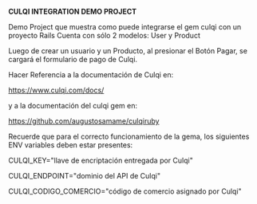 **CULQI INTEGRATION DEMO PROJECT**

Demo Project que muestra como puede integrarse el gem culqi con un proyecto Rails
Cuenta con sólo 2 modelos: User y Product

Luego de crear un usuario y un Producto, al presionar el Botón Pagar, se cargará el formulario de pago de Culqi.

Hacer Referencia a la documentación de Culqi en:

https://www.culqi.com/docs/

y a la documentación del culqi gem en:

https://github.com/augustosamame/culqiruby

Recuerde que para el correcto funcionamiento de la gema, los siguientes ENV variables deben estar presentes:


CULQI_KEY="llave de encriptación entregada por Culqi"

CULQI_ENDPOINT="dominio del API de Culqi"

CULQI_CODIGO_COMERCIO="código de comercio asignado por Culqi"
